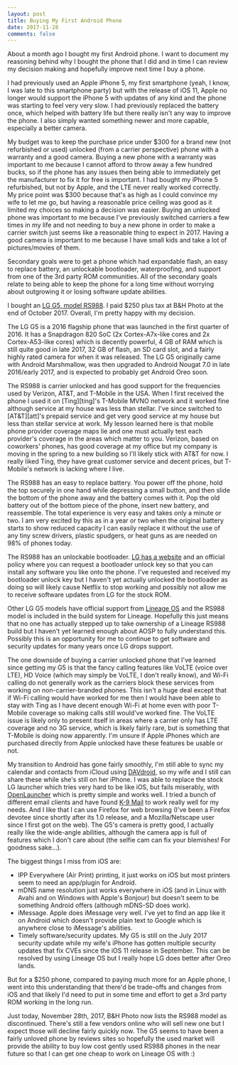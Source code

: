 ```yaml
---
layout: post
title: Buying My First Android Phone
date: 2017-11-28
comments: false
---
```


About a month ago I bought my first Android phone.  I want to document my
reasoning behind why I bought the phone that I did and in time I can review my
decision making and hopefully improve next time I buy a phone.

I had previously used an Apple iPhone 5, my first smartphone (yeah, I know, I
was late to this smartphone party) but with the release of iOS 11, Apple no
longer would support the iPhone 5 with updates of any kind and the phone was
starting to feel very very slow.  I had previously replaced the battery once,
which helped with battery life but there really isn't any way to improve the
phone.  I also simply wanted something newer and more capable, especially a
better camera.

My budget was to keep the purchase price under $300 for a brand new (not
refurbished or used) unlocked (from a carrier perspective) phone with a warranty
and a good camera.  Buying a new phone with a warranty was important to me
because I cannot afford to throw away a few hundred bucks, so if the phone has
any issues then being able to immediately get the manufacturer to fix it for
free is important.  I had bought my iPhone 5 refurbished, but not by
Apple, and the LTE never really worked correctly.  My price point was $300
because that's as high as I could convince my wife to let me go, but having a
reasonable price ceiling was good as it limited my choices so making a decision
was easier.  Buying an unlocked phone was important to me because I've
previously switched carriers a few times in my life and not needing to buy a new
phone in order to make a carrier switch just seems like a reasonable thing to
expect in 2017.  Having a good camera is important to me because I have small
kids and take a lot of pictures/movies of them.

Secondary goals were to get a phone which had expandable flash, an easy to
replace battery, an unlockable bootloader, waterproofing, and support from one
of the 3rd party ROM communities.  All of the secondary goals relate to being
able to keep the phone for a long time without worrying about outgrowing it or
losing software update abilities.

I bought an [LG G5, model RS988][lgg5rs988].  I paid $250 plus tax at B&H Photo
at the end of October 2017.  Overall, I'm pretty happy with my decision.

[lgg5rs988]: http://www.lg.com/us/cell-phones/lg-RS988-Silver-g5-unlocked

The LG G5 is a 2016 flagship phone that was launched in the first quarter of
2016.  It has a Snapdragon 820 SoC (2x Cortex-A7x-like cores and 2x
Cortex-A53-like cores) which is decently powerful, 4 GB of RAM which is still
quite good in late 2017, 32 GB of flash, an SD card slot, and a fairly highly
rated camera for when it was released.  The LG G5 originally came with Android
Marshmallow, was then upgraded to Android Nougat 7.0 in late 2016/early 2017,
and is expected to probably get Android Oreo soon.

The RS988 is carrier unlocked and has good support for the frequencies used by
Verizon, AT&T, and T-Mobile in the USA.  When I first received the phone I used
it on [Ting][ting]'s T-Mobile MVNO network and it worked fine although service
at my house was less than stellar.  I've since switched to [AT&T][att]'s prepaid
service and get very good service at my house but less than stellar service at
work.  My lesson learned here is that mobile phone provider coverage maps lie
and one must actually test each provider's coverage in the areas which matter to
you.  Verizon, based on coworkers' phones, has good coverage at my office but
my company is moving in the spring to a new building so I'll likely stick with
AT&T for now.  I really liked Ting, they have great customer service and decent
prices, but T-Mobile's network is lacking where I live.

The RS988 has an easy to replace battery.  You power off the phone, hold the top
securely in one hand while depressing a small button, and then slide the bottom
of the phone away and the battery comes with it.  Pop the old battery out of the
bottom piece of the phone, insert new battery, and reassemble.  The total
experience is very easy and takes only a minute or two.  I am very excited by
this as in a year or two when the original battery starts to show reduced
capacity I can easily replace it without the use of any tiny screw drivers,
plastic spudgers, or heat guns as are needed on 98% of phones today.

The RS988 has an unlockable bootloader.  [LG has a website][bootloaderunlock]
and an official policy where you can request a bootloader unlock key so that you
can install any software you like onto the phone.  I've requested and received
my bootloader unlock key but I haven't yet actually unlocked the bootloader as
doing so will likely cause Netflix to stop working and possibly not allow me to
receive software updates from LG for the stock ROM.

[bootloaderunlock]: http://developer.lge.com/resource/mobile/RetrieveBootloader.dev

Other LG G5 models have official support from [Lineage OS][lineage] and the
RS988 model is included in the build system for Lineage.  Hopefully this just
means that no one has actually stepped up to take ownership of a Lineage RS988
build but I haven't yet learned enough about AOSP to fully understand this.
Possibly this is an opportunity for me to continue to get software and security
updates for many years once LG drops support.

[lineage]: https://wiki.lineageos.org/devices/

The one downside of buying a carrier unlocked phone that I've learned since
getting my G5 is that the fancy calling features like VoLTE (voice over LTE), HD
Voice (which may simply be VoLTE, I don't really know), and Wi-Fi calling do not
generally work as the carriers block these services from working on
non-carrier-branded phones.  This isn't a huge deal except that if Wi-Fi calling
would have worked for me then I would have been able to stay with Ting as I have
decent enough Wi-Fi at home even with poor T-Mobile coverage so making calls
still would've worked fine.  The VoLTE issue is likely only to present itself in
areas where a carrier only has LTE coverage and no 3G service, which is likely
fairly rare, but is something that T-Mobile is doing now apparently.  I'm unsure
if Apple iPhones which are purchased directly from Apple unlocked have these
features be usable or not.

My transition to Android has gone fairly smoothly, I'm still able to sync my
calendar and contacts from iCloud using [DAVdroid][davdroid], so my wife and I
still can share these while she's still on her iPhone.  I was able to replace
the stock LG launcher which tries very hard to be like iOS, but fails miserably,
with [OpenLauncher][openlauncher] which is pretty simple and works well.  I
tried a bunch of different email clients and have found [K-9 Mail][k9mail] to
work really well for my needs.  And I like that I can use Firefox for web
browsing (I've been a Firefox devotee since shortly after its 1.0 release, and a
Mozilla/Netscape user since I first got on the web).  The G5's camera is pretty
good, I actually really like the wide-angle abilities, although the camera app
is full of features which I don't care about (the selfie cam can fix your
blemishes! For goodness sake...).

[davdroid]: https://www.davdroid.com/
[openlauncher]: https://github.com/OpenLauncherTeam/openlauncher
[k9mail]: https://k9mail.github.io/

The biggest things I miss from iOS are:

* IPP Everywhere (Air Print) printing, it just works on iOS but most printers
  seem to need an app/plugin for Android.
* mDNS name resolution just works everywhere in iOS (and in Linux with Avahi and
  on Windows with Apple's Bonjour) but doesn't seem to be something Android
  offers (although mDNS-SD does work).
* iMessage.  Apple does iMessage very well.  I've yet to find an app like it on
  Android which doesn't provide plain text to Google which is anywhere close to
  iMessage's abilities.
* Timely software/security updates.  My G5 is still on the July 2017 security
  update while my wife's iPhone has gotten multiple security updates that fix
  CVEs since the iOS 11 release in September.  This can be resolved by using
  Lineage OS but I really hope LG does better after Oreo lands.

But for a $250 phone, compared to paying much more for an Apple phone, I went
into this understanding that there'd be trade-offs and changes from iOS and that
likely I'd need to put in some time and effort to get a 3rd party ROM working in
the long run.

Just today, November 28th, 2017, B&H Photo now lists the RS988 model as
discontinued.  There's still a few vendors online who will sell new one but I
expect those will decline fairly quickly now.  The G5 seems to have been a
fairly unloved phone by reviews sites so hopefully the used market will provide
the ability to buy low cost gently used RS988 phones in the near future so that
I can get one cheap to work on Lineage OS with :)
